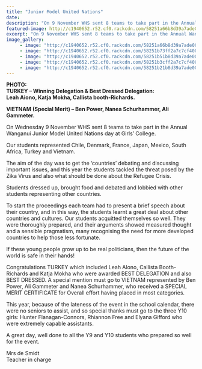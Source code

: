 ```yaml
---
title: "Junior Model United Nations"
date: 
description: "On 9 November WHS sent 8 teams to take part in the Annual Wanganui Junior Model United Nations day at Girls’ College. Congratulations to Leah Aiona, Katja Mokha & Callista booth-Richards..."
featured-image: http://c1940652.r52.cf0.rackcdn.com/58251a66b8d39a7ade00008b/turkey-winners.jpg
excerpt: "On 9 November WHS sent 8 teams to take part in the Annual Wanganui Junior Model United Nations day at Girls’ College. Congratulations to Leah Aiona, Callista Booth-Richards and Katja Mokha and their Turkey team who were awarded Winning Delegation & Best Dressed Delegation."
image_gallery:
     - image: "http://c1940652.r52.cf0.rackcdn.com/58251a66b8d39a7ade00008b/turkey-winners.jpg"
     - image: "http://c1940652.r52.cf0.rackcdn.com/58251b73ff2a7c7cf400008e/vietnam-winners.jpg"
     - image: "http://c1940652.r52.cf0.rackcdn.com/58251b51b8d39a7ade000091/CHILE.jpg"
     - image: "http://c1940652.r52.cf0.rackcdn.com/58251b3cff2a7c7cf400008c/DENMARK-(1).jpg"
     - image: "http://c1940652.r52.cf0.rackcdn.com/58251b21b8d39a7ade00008f/france.jpg"
---
```


<p dir="ltr"><strong>PHOTO: <br />TURKEY &ndash; Winning Delegation &amp; Best Dressed Delegation:<br />Leah Aiono, Katja Mokha, Callista booth-Richards.<br /></strong></p>
<p dir="ltr"><strong>VIETNAM (Special Merit) &ndash; Ben Power, Nanea Schurhammer, Ali Gammeter.</strong></p>
<p dir="ltr"><span>On Wednesday 9</span><span>&nbsp;November WHS sent 8 teams to take part in the Annual Wanganui Junior Model United Nations day at Girls&rsquo; College. </span></p>
<p dir="ltr"><span>Our students represented Chile, Denmark, France, Japan, Mexico, South Africa, Turkey and Vietnam. </span></p>
<p dir="ltr"><span>The aim of the day was to get the &lsquo;countries&rsquo; debating and discussing important issues, and this year the students tackled the threat posed by the Zika Virus and also what should be done about the Refugee Crisis. </span></p>
<p dir="ltr"><span>Students dressed up, brought food and debated and lobbied with other students representing other countries. </span></p>
<p dir="ltr"><span>To start the proceedings each team had to present a brief speech about their country, and in this way, the students learnt a great deal about other countries and cultures. Our students acquitted themselves so well. They were thoroughly prepared, and their arguments showed measured thought and a sensible pragmatism, many recognising the need for more developed countries to help those less fortunate. </span></p>
<p dir="ltr"><span>If these young people grow up to be real politicians, then the future of the world is safe in their hands! </span></p>
<p dir="ltr"><span>Congratulations TURKEY which included Leah Alono, Callista Booth-Richards and Katja Mokha who were awarded BEST DELEGATION and also BEST DRESSED. A special mention must go to VIETNAM represented by Ben Power, Ali Gammeter and Nanea Schurhammer, who received a SPECIAL MERIT CERTIFICATE for Overall effort having placed in most categories.</span></p>
<p dir="ltr"><span>This year, because of the lateness of the event in the school calendar, there were no seniors to assist, and so special thanks must go to the three Y10 girls: Hunter Flanagan-Connors, Rhiannon Free and Elyana Gifford who were extremely capable assistants.</span></p>
<p dir="ltr"><span>A great day, well done to all the Y9 and Y10 students who prepared so well for the event.</span></p>
<p dir="ltr"><span>Mrs de Smidt<br />Teacher in charge</span></p>
<div><span><br /></span></div>

